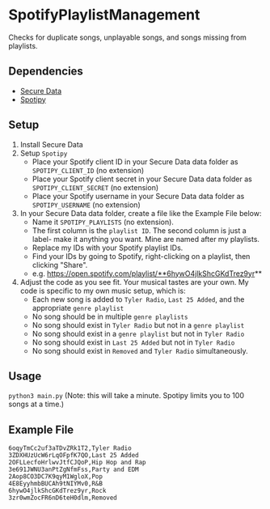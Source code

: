 # SpotifyPlaylistManagement
Checks for duplicate songs, unplayable songs, and songs missing from playlists.

## Dependencies
- [Secure Data](https://github.com/tylerjwoodfin/SecureData)
- [Spotipy](https://spotipy.readthedocs.io)

## Setup
1. Install Secure Data
2. Setup `Spotipy`
    - Place your Spotify client ID in your Secure Data data folder as `SPOTIPY_CLIENT_ID` (no extension)
    - Place your Spotify client secret in your Secure Data data folder as `SPOTIPY_CLIENT_SECRET` (no extension)
    - Place your Spotify username in your Secure Data data folder as `SPOTIPY_USERNAME` (no extension)
2. In your Secure Data data folder, create a file like the Example File below:
    - Name it `SPOTIPY_PLAYLISTS` (no extension). 
    - The first column is the `playlist ID`. The second column is just a label- make it anything you want. Mine are named after my playlists.
    - Replace my IDs with your Spotify playlist IDs.
    - Find your IDs by going to Spotify, right-clicking on a playlist, then clicking "Share".
    - e.g. https://open.spotify.com/playlist/**6hywO4jlkShcGKdTrez9yr**
3. Adjust the code as you see fit. Your musical tastes are your own. My code is specific to my own music setup, which is:
    - Each new song is added to `Tyler Radio`, `Last 25 Added`, and the appropriate `genre playlist`
    - No song should be in multiple `genre playlists`
    - No song should exist in `Tyler Radio` but not in a `genre playlist`
    - No song should exist in a `genre playlist` but not in `Tyler Radio`
    - No song should exist in `Last 25 Added` but not in `Tyler Radio`
    - No song should exist in `Removed` and `Tyler Radio` simultaneously.

## Usage
```python3 main.py```
(Note: this will take a minute. Spotipy limits you to 100 songs at a time.)

## Example File
```
6oqyTmCc2uf3aTDvZRk1T2,Tyler Radio
3ZDXHUzUcW6rLqOFpfK7QO,Last 25 Added
2OFLLecfoHrlwvJtfCJQoP,Hip Hop and Rap
3e691JWNU3anPtZgNfmFss,Party and EDM
2Aop8CO3DC7K9qyM1WgloX,Pop
4E8EyyhmbBUCAh9tNIYMv0,R&B
6hywO4jlkShcGKdTrez9yr,Rock
3zr0wmZocFR6nD6teH0dlm,Removed
```